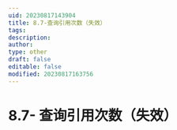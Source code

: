 ```yaml
---
uid: 20230817143904
title: 8.7-查询引用次数（失效）
tags: 
description: 
author: 
type: other
draft: false
editable: false
modified: 20230817163756
---
```


# 8.7- 查询引用次数（失效）